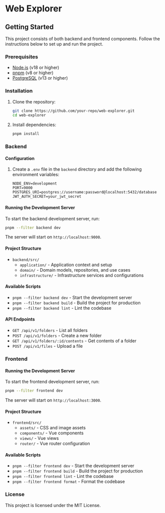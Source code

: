 # Web Explorer

## Getting Started

This project consists of both backend and frontend components. Follow the instructions below to set up and run the project.

### Prerequisites

- [Node.js](https://nodejs.org/) (v18 or higher)
- [pnpm](https://pnpm.io/) (v8 or higher)
- [PostgreSQL](https://www.postgresql.org/) (v13 or higher)

### Installation

1. Clone the repository:
    ```sh
    git clone https://github.com/your-repo/web-explorer.git
    cd web-explorer
    ```

2. Install dependencies:
    ```sh
    pnpm install
    ```

### Backend

#### Configuration

1. Create a `.env` file in the `backend` directory and add the following environment variables:
    ```env
    NODE_ENV=development
    PORT=9000
    POSTGRES_URI=postgres://username:password@localhost:5432/database
    JWT_AUTH_SECRET=your_jwt_secret
    ```

#### Running the Development Server

To start the backend development server, run:
```sh
pnpm --filter backend dev
```

The server will start on `http://localhost:9000`.

#### Project Structure

- `backend/src/`
  - `application/` - Application context and setup
  - `domain/` - Domain models, repositories, and use cases
  - `infrastructure/` - Infrastructure services and configurations

#### Available Scripts

- `pnpm --filter backend dev` - Start the development server
- `pnpm --filter backend build` - Build the project for production
- `pnpm --filter backend lint` - Lint the codebase

#### API Endpoints

- `GET /api/v1/folders` - List all folders
- `POST /api/v1/folders` - Create a new folder
- `GET /api/v1/folders/:id/contents` - Get contents of a folder
- `POST /api/v1/files` - Upload a file

### Frontend

#### Running the Development Server

To start the frontend development server, run:
```sh
pnpm --filter frontend dev
```

The server will start on `http://localhost:3000`.

#### Project Structure

- `frontend/src/`
  - `assets/` - CSS and image assets
  - `components/` - Vue components
  - `views/` - Vue views
  - `router/` - Vue router configuration

#### Available Scripts

- `pnpm --filter frontend dev` - Start the development server
- `pnpm --filter frontend build` - Build the project for production
- `pnpm --filter frontend lint` - Lint the codebase
- `pnpm --filter frontend format` - Format the codebase

### License

This project is licensed under the MIT License.